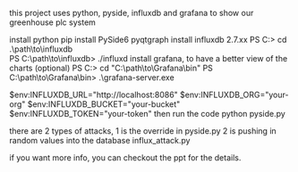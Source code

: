 this project uses python, pyside, influxdb and grafana to show our greenhouse plc system

install python
pip install PySide6 pyqtgraph
install influxdb 2.7.xx
PS C:> cd .\path\to\influxdb\
PS C:\path\to\influxdb> ./influxd
install grafana, to have a better view of the charts (optional)
PS C:> cd "C:\path\to\Grafana\bin"
PS C:\path\to\Grafana\bin> .\grafana-server.exe

$env:INFLUXDB_URL="http://localhost:8086"
$env:INFLUXDB_ORG="your-org"
$env:INFLUXDB_BUCKET="your-bucket"
$env:INFLUXDB_TOKEN="your-token"
then run the code  python pyside.py

there are 2 types of attacks,
1 is the override in pyside.py 
2 is pushing in random values into the database influx_attack.py

if you want more info, you can checkout the ppt for the details.